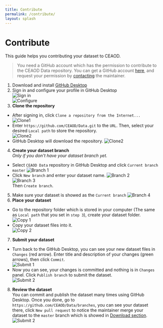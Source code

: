```yaml
---
title: Contribute
permalink: /contribute/
layout: splash
---
```


# Contribute
This guide helps you contributing your dataset to CEAOD.

> You need a GitHub account which has the permission to contribute to the CEAOD Data repository. You can get a GitHub account [here](https://github.com/join), and request your permission by [contacting](/contact) the maintainer.

1. Download and install [GitHub Desktop](https://desktop.github.com)
2. Sign in and configure your profile in GitHub Desktop  
![Sign in](/assets/images/guide/0.png#fig)  <br />
![Configure](/assets/images/guide/0a.png#fig)  
3. **Clone the repository**
- After signing in, click `Clone a repository from the Internet...`  
![Clone1](/assets/images/guide/1.png#fig)  <br />
- Enter `https://github.com/CEAOD/Data.git` to the `URL`. Then, select your desired `Local path` to store the repository.  
![Clone2](/assets/images/guide/2.png#fig)  <br />
- GitHub Desktop will download the repository.
![Clone2](/assets/images/guide/3.png#fig)  <br />

4. **Create your dataset branch**  
*Only if you don't have your dataset branch yet.*   
- Select `CEAOD Data` repository in GitHub Desktop and click `Current branch master`
![Branch 1](/assets/images/guide/4.png#fig)  <br />
- Click `New branch` and enter your dataset name.
![Branch 2](/assets/images/guide/5.png#fig)  <br />
![Branch 3](/assets/images/guide/6.png#fig)  <br />
Then `Create branch`.
5. Make sure your dataset is showed as the `Current branch` ![Branch 4](/assets/images/guide/6b.png)
6. **Place your dataset**  
- Go to the repository folder which is stored in your computer (The same as `Local path` that you set in `step 3`), create your dataset folder.  
![Copy 1](/assets/images/guide/7.png#fig)  <br />
- Copy your dataset files into it.  
![Copy 2](/assets/images/guide/8.png#fig)  <br />
7. **Submit your dataset**
- Turn back to the GitHub Desktop, you can see your new dataset files in `Changes` (red arrow). Enter title and description of your changes (green arrows), then click `Commit`.  
![Submit 1](/assets/images/guide/9.png#fig)  <br />
- Now you can see, your changes is committed and nothing is in `Changes` panel. Click `Publish branch` to submit the dataset.  
![Submit 2](/assets/images/guide/10.png#fig)  <br />
8. **Review the dataset**  
You can commit and publish the dataset many times using GitHub Desktop. Once you done, go to `https://github.com/CEAOD/Data/branches`, you can see your dataset there, click `New pull request` to notice the maintainer merge your dataset to the `master` branch which is showed in [Download section](/download/).
![Submit 2](/assets/images/guide/11.png#fig)  <br />